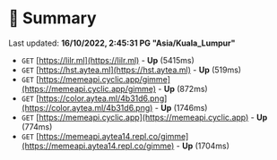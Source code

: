 # 📖 Summary
Last updated: **16/10/2022, 2:45:31 PG "Asia/Kuala_Lumpur"**

- `GET` [https://lilr.ml](https://lilr.ml) - **Up** (5415ms)
- `GET` [https://hst.aytea.ml](https://hst.aytea.ml) - **Up** (519ms)
- `GET` [https://memeapi.cyclic.app/gimme](https://memeapi.cyclic.app/gimme) - **Up** (872ms)
- `GET` [https://color.aytea.ml/4b31d6.png](https://color.aytea.ml/4b31d6.png) - **Up** (1746ms)
- `GET` [https://memeapi.cyclic.app](https://memeapi.cyclic.app) - **Up** (774ms)
- `GET` [https://memeapi.aytea14.repl.co/gimme](https://memeapi.aytea14.repl.co/gimme) - **Up** (1704ms)
